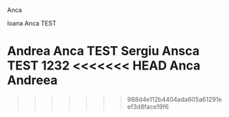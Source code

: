 
Anca

Ioana
Anca TEST

Andrea
Anca TEST
Sergiu
Ansca TEST 1232
<<<<<<< HEAD
Anca
Andreea
=======


>>>>>>> 988d4e112b4404ada605a61291eef3d8face19f6
